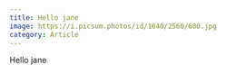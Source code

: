 ```yaml
---
title: Hello jane
image: https://i.picsum.photos/id/1040/2560/600.jpg
category: Article
---
```


Hello jane